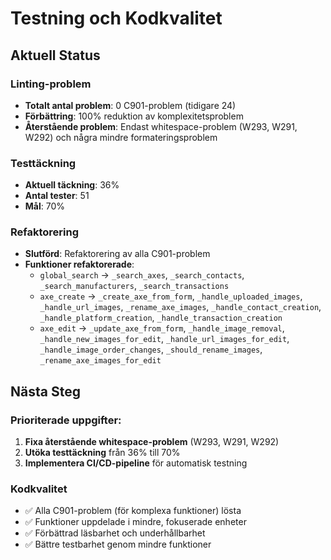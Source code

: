 # Testning och Kodkvalitet

## Aktuell Status

### Linting-problem
- **Totalt antal problem**: 0 C901-problem (tidigare 24)
- **Förbättring**: 100% reduktion av komplexitetsproblem
- **Återstående problem**: Endast whitespace-problem (W293, W291, W292) och några mindre formateringsproblem

### Testtäckning
- **Aktuell täckning**: 36%
- **Antal tester**: 51
- **Mål**: 70%

### Refaktorering
- **Slutförd**: Refaktorering av alla C901-problem
- **Funktioner refaktorerade**:
  - `global_search` → `_search_axes`, `_search_contacts`, `_search_manufacturers`, `_search_transactions`
  - `axe_create` → `_create_axe_from_form`, `_handle_uploaded_images`, `_handle_url_images`, `_rename_axe_images`, `_handle_contact_creation`, `_handle_platform_creation`, `_handle_transaction_creation`
  - `axe_edit` → `_update_axe_from_form`, `_handle_image_removal`, `_handle_new_images_for_edit`, `_handle_url_images_for_edit`, `_handle_image_order_changes`, `_should_rename_images`, `_rename_axe_images_for_edit`

## Nästa Steg

### Prioriterade uppgifter:
1. **Fixa återstående whitespace-problem** (W293, W291, W292)
2. **Utöka testtäckning** från 36% till 70%
3. **Implementera CI/CD-pipeline** för automatisk testning

### Kodkvalitet
- ✅ Alla C901-problem (för komplexa funktioner) lösta
- ✅ Funktioner uppdelade i mindre, fokuserade enheter
- ✅ Förbättrad läsbarhet och underhållbarhet
- ✅ Bättre testbarhet genom mindre funktioner 
